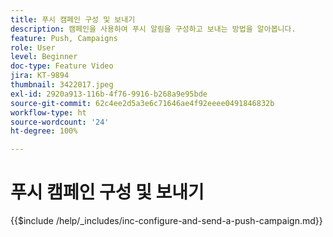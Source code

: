 ```yaml
---
title: 푸시 캠페인 구성 및 보내기
description: 캠페인을 사용하여 푸시 알림을 구성하고 보내는 방법을 알아봅니다.
feature: Push, Campaigns
role: User
level: Beginner
doc-type: Feature Video
jira: KT-9894
thumbnail: 3422017.jpeg
exl-id: 2920a913-116b-4f76-9916-b268a9e95bde
source-git-commit: 62c4ee2d5a3e6c71646ae4f92eeee0491846832b
workflow-type: ht
source-wordcount: '24'
ht-degree: 100%

---
```


# 푸시 캠페인 구성 및 보내기

{{$include /help/_includes/inc-configure-and-send-a-push-campaign.md}}
